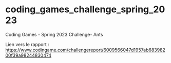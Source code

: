 # coding_games_challenge_spring_2023
Coding Games - Spring 2023 Challenge- Ants

Lien vers le rapport : https://www.codingame.com/challengereport/6009566047d1957ab68398200f39a98244830474
